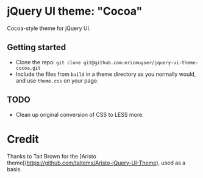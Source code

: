# jQuery UI theme: "Cocoa"

Cocoa-style theme for jQuery UI.

## Getting started

* Clone the repo: `git clone git@github.com:ericmuyser/jquery-ui-theme-cocoa.git`
* Include the files from `build` in a theme directory as you normally would, and use `theme.css` on your page.

## TODO

* Clean up original conversion of CSS to LESS more.

# Credit

Thanks to Tait Brown for the [Aristo theme[(https://github.com/taitems/Aristo-jQuery-UI-Theme), used as a basis.